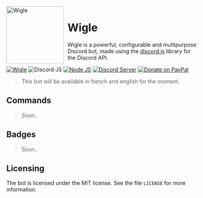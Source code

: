 <img width="150" height="150" align="left" style="float: left; margin: 0 10px 0 0;" alt="Wigle" src="https://cdn.discordapp.com/avatars/471970062173995009/6527b9d949f6b51df496e3ce09c6bbcf.png?size=512"> 

# Wigle
Wigle is a powerful, configurable and multipurpose Discord bot, made using the [discord.js](https://discord.js.org/) library for the Discord API.

[![Wigle](https://img.shields.io/badge/Wigle-1.0.0-red.svg)](https://unix.tk)
![Discord JS](https://img.shields.io/badge/discord.js-11.4.2--dev-orange.svg)
[![Node JS](https://img.shields.io/badge/node.js-10.13.0-brightgreen.svg)](https://nodejs.org/en/)
[![Discord Server](https://discordapp.com/api/guilds/438860643685367809/embed.png)](https://discord.gg/umphAe2)
[![Donate on PayPal](https://img.shields.io/badge/paypal-donate-blue.svg)](https://www.paypal.me/stormfoll)

> This bot will be available in french and english for the moment.

## Commands
> Soon..

## Badges
> Soon..

## Licensing

The bot is licensed under the MIT license. See the file `LICENSE` for more
information.
